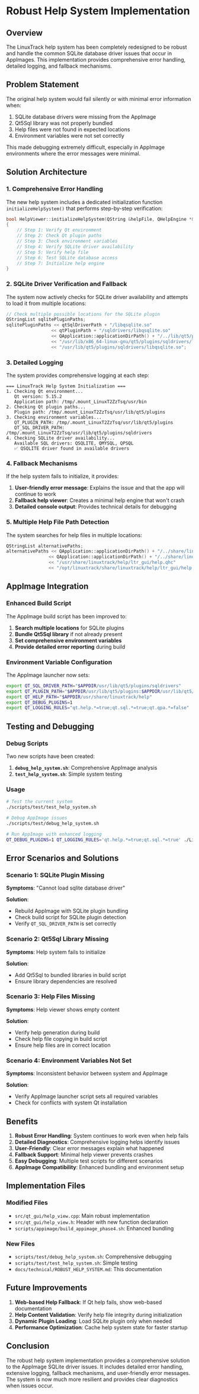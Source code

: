 # Robust Help System Implementation

## Overview

The LinuxTrack help system has been completely redesigned to be robust and handle the common SQLite database driver issues that occur in AppImages. This implementation provides comprehensive error handling, detailed logging, and fallback mechanisms.

## Problem Statement

The original help system would fail silently or with minimal error information when:
1. SQLite database drivers were missing from the AppImage
2. Qt5Sql library was not properly bundled
3. Help files were not found in expected locations
4. Environment variables were not set correctly

This made debugging extremely difficult, especially in AppImage environments where the error messages were minimal.

## Solution Architecture

### 1. Comprehensive Error Handling

The new help system includes a dedicated initialization function `initializeHelpSystem()` that performs step-by-step verification:

```cpp
bool HelpViewer::initializeHelpSystem(QString &helpFile, QHelpEngine *&helpEngine)
{
    // Step 1: Verify Qt environment
    // Step 2: Check Qt plugin paths  
    // Step 3: Check environment variables
    // Step 4: Verify SQLite driver availability
    // Step 5: Verify help file
    // Step 6: Test SQLite database access
    // Step 7: Initialize help engine
}
```

### 2. SQLite Driver Verification and Fallback

The system now actively checks for SQLite driver availability and attempts to load it from multiple locations:

```cpp
// Check multiple possible locations for the SQLite plugin
QStringList sqlitePluginPaths;
sqlitePluginPaths << qtSqlDriverPath + "/libqsqlite.so"
                 << qtPluginPath + "/sqldrivers/libqsqlite.so"
                 << QApplication::applicationDirPath() + "/../lib/qt5/plugins/sqldrivers/libqsqlite.so"
                 << "/usr/lib/x86_64-linux-gnu/qt5/plugins/sqldrivers/libqsqlite.so"
                 << "/usr/lib/qt5/plugins/sqldrivers/libqsqlite.so";
```

### 3. Detailed Logging

The system provides comprehensive logging at each step:

```
=== LinuxTrack Help System Initialization ===
1. Checking Qt environment...
   Qt version: 5.15.2
   Application path: /tmp/.mount_LinuxT2ZzTsq/usr/bin
2. Checking Qt plugin paths...
   Plugin path: /tmp/.mount_LinuxT2ZzTsq/usr/lib/qt5/plugins
3. Checking environment variables...
   QT_PLUGIN_PATH: /tmp/.mount_LinuxT2ZzTsq/usr/lib/qt5/plugins
   QT_SQL_DRIVER_PATH: /tmp/.mount_LinuxT2ZzTsq/usr/lib/qt5/plugins/sqldrivers
4. Checking SQLite driver availability...
   Available SQL drivers: QSQLITE, QMYSQL, QPSQL
   ✅ QSQLITE driver found in available drivers
```

### 4. Fallback Mechanisms

If the help system fails to initialize, it provides:

1. **User-friendly error message**: Explains the issue and that the app will continue to work
2. **Fallback help viewer**: Creates a minimal help engine that won't crash
3. **Detailed console output**: Provides technical details for debugging

### 5. Multiple Help File Path Detection

The system searches for help files in multiple locations:

```cpp
QStringList alternativePaths;
alternativePaths << QApplication::applicationDirPath() + "/../share/linuxtrack/help/ltr_gui/help.qhc"
                << QApplication::applicationDirPath() + "/../share/linuxtrack/help/ltr_gui/help.qhc"
                << "/usr/share/linuxtrack/help/ltr_gui/help.qhc"
                << "/opt/linuxtrack/share/linuxtrack/help/ltr_gui/help.qhc";
```

## AppImage Integration

### Enhanced Build Script

The AppImage build script has been improved to:

1. **Search multiple locations** for SQLite plugins
2. **Bundle Qt5Sql library** if not already present
3. **Set comprehensive environment variables**
4. **Provide detailed error reporting** during build

### Environment Variable Configuration

The AppImage launcher now sets:

```bash
export QT_SQL_DRIVER_PATH="$APPDIR/usr/lib/qt5/plugins/sqldrivers"
export QT_PLUGIN_PATH="$APPDIR/usr/lib/qt5/plugins:$APPDIR/usr/lib/qt5/plugins/sqldrivers"
export QT_HELP_PATH="$APPDIR/usr/share/linuxtrack/help"
export QT_DEBUG_PLUGINS=1
export QT_LOGGING_RULES="qt.help.*=true;qt.sql.*=true;qt.qpa.*=false"
```

## Testing and Debugging

### Debug Scripts

Two new scripts have been created:

1. **`debug_help_system.sh`**: Comprehensive AppImage analysis
2. **`test_help_system.sh`**: Simple system testing

### Usage

```bash
# Test the current system
./scripts/test/test_help_system.sh

# Debug AppImage issues
./scripts/test/debug_help_system.sh

# Run AppImage with enhanced logging
QT_DEBUG_PLUGINS=1 QT_LOGGING_RULES='qt.help.*=true;qt.sql.*=true' ./LinuxTrack-x86_64.AppImage
```

## Error Scenarios and Solutions

### Scenario 1: SQLite Plugin Missing

**Symptoms**: "Cannot load sqlite database driver"

**Solution**: 
- Rebuild AppImage with SQLite plugin bundling
- Check build script for SQLite plugin detection
- Verify `QT_SQL_DRIVER_PATH` is set correctly

### Scenario 2: Qt5Sql Library Missing

**Symptoms**: Help system fails to initialize

**Solution**:
- Add Qt5Sql to bundled libraries in build script
- Ensure library dependencies are resolved

### Scenario 3: Help Files Missing

**Symptoms**: Help viewer shows empty content

**Solution**:
- Verify help generation during build
- Check help file copying in build script
- Ensure help files are in correct location

### Scenario 4: Environment Variables Not Set

**Symptoms**: Inconsistent behavior between system and AppImage

**Solution**:
- Verify AppImage launcher script sets all required variables
- Check for conflicts with system Qt installation

## Benefits

1. **Robust Error Handling**: System continues to work even when help fails
2. **Detailed Diagnostics**: Comprehensive logging helps identify issues
3. **User-Friendly**: Clear error messages explain what happened
4. **Fallback Support**: Minimal help viewer prevents crashes
5. **Easy Debugging**: Multiple test scripts for different scenarios
6. **AppImage Compatibility**: Enhanced bundling and environment setup

## Implementation Files

### Modified Files
- `src/qt_gui/help_view.cpp`: Main robust implementation
- `src/qt_gui/help_view.h`: Header with new function declaration
- `scripts/appimage/build_appimage_phase4.sh`: Enhanced bundling

### New Files
- `scripts/test/debug_help_system.sh`: Comprehensive debugging
- `scripts/test/test_help_system.sh`: Simple testing
- `docs/technical/ROBUST_HELP_SYSTEM.md`: This documentation

## Future Improvements

1. **Web-based Help Fallback**: If Qt help fails, show web-based documentation
2. **Help Content Validation**: Verify help file integrity during initialization
3. **Dynamic Plugin Loading**: Load SQLite plugin only when needed
4. **Performance Optimization**: Cache help system state for faster startup

## Conclusion

The robust help system implementation provides a comprehensive solution to the AppImage SQLite driver issues. It includes detailed error handling, extensive logging, fallback mechanisms, and user-friendly error messages. The system is now much more resilient and provides clear diagnostics when issues occur. 